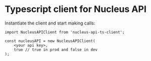 # Typescript client for Nucleus API

Instantiate the client and start making calls:
```
import NucleusAPIClient from 'nucleus-api-ts-client';

const nucleusAPI = new NucleusAPIClient(
    <your api key>,
    true // true in prod and false in dev
);
```